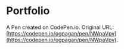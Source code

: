 # Portfolio

A Pen created on CodePen.io. Original URL: [https://codepen.io/ogpagan/pen/NWpaVpv](https://codepen.io/ogpagan/pen/NWpaVpv).

